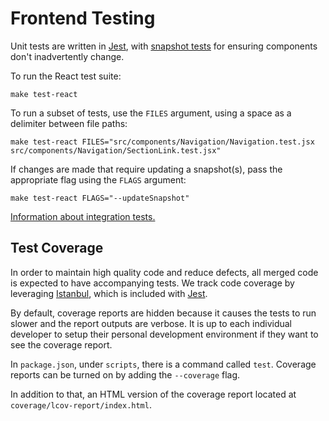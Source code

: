 # Frontend Testing

Unit tests are written in [Jest](https://jestjs.io/), with [snapshot tests](https://jestjs.io/docs/en/snapshot-testing) for ensuring components don't inadvertently change.

To run the React test suite:

```shell
make test-react
```

To run a subset of tests, use the `FILES` argument, using a space as a delimiter between file paths:

```shell
make test-react FILES="src/components/Navigation/Navigation.test.jsx src/components/Navigation/SectionLink.test.jsx"
```

If changes are made that require updating a snapshot(s), pass the appropriate flag using the `FLAGS` argument:

```shell
make test-react FLAGS="--updateSnapshot"
```

[Information about integration tests.](../specs/README.md)

## Test Coverage
In order to maintain high quality code and reduce defects, all merged code is expected to have accompanying tests. We track code coverage by leveraging [Istanbul](https://istanbul.js.org/), which is included with [Jest](https://jestjs.io/).

By default, coverage reports are hidden because it causes the tests to run slower and the report outputs are verbose. It is up to each individual developer to setup their personal development environment if they want to see the coverage report.

In `package.json`, under `scripts`, there is a command called `test`. Coverage reports can be turned on by adding the `--coverage` flag.

In addition to that, an HTML version of the coverage report located at `coverage/lcov-report/index.html`.
